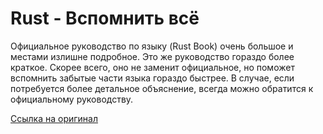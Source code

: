 # Rust - Вспомнить всё

Официальное руководство по языку (Rust Book) очень большое и местами излишне подробное. Это же руководство гораздо более краткое. Скорее всего, оно не заменит официальное, но поможет вспомнить забытые части языка гораздо быстрее. В случае, если потребуется более детальное объяснение, всегда можно обратится к официальному руководству.

[Ссылка на оригинал][original]

[original]: https://github.com/stencillogic/Start-with-Rust-fast
